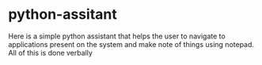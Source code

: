 # python-assitant
Here is a simple python assistant that helps the user to navigate to applications present on the system and make note of things using notepad. All of this is done verbally
